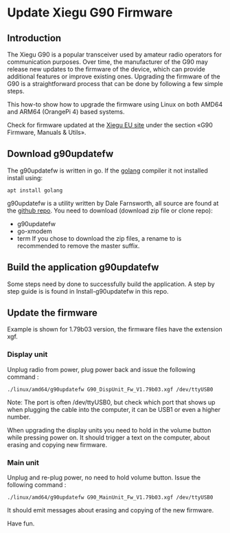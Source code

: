 # Update Xiegu G90 Firmware 

## Introduction
The Xiegu G90 is a popular transceiver used by amateur radio operators for
communication purposes. Over time, the manufacturer of the G90 may
release new updates to the firmware of the device, which can provide
additional features or improve existing ones. Upgrading the firmware
of the G90 is a straightforward process that can be done by following
a few simple steps.

This how-to show how to upgrade the firmware using Linux on both AMD64 
and ARM64 (OrangePi 4) based systems.

Check for firmware updated at the [Xiegu EU site](https://xiegu.eu/downloads/)
under the section «G90 Firmware, Manuals & Utils».

## Download g90updatefw
The g90updatefw is written in go.
If the [golang](https://go.dev/) compiler it not installed install using: 
```
apt install golang
```

g90updatefw is a utility written by Dale Farnsworth, all source are found at the 
[github repo](https://github.com/DaleFarnsworth). You need to download 
(download zip file or clone repo):
* g90updatefw
* go-xmodem
* term
If you chose to download the zip files, a rename to is recommended to remove 
the master suffix.


## Build the application g90updatefw
Some steps need by done to successfully build the application. A step by step
guide is is found in Install-g90updatefw in this repo.


## Update the firmware

Example is shown for 1.79b03 version, the firmware files have the extension xgf.

### Display unit
Unplug radio from power, plug power back and
issue the following command :
```
./linux/amd64/g90updatefw G90_DispUnit_Fw_V1.79b03.xgf /dev/ttyUSB0
```
Note: 
The port is often /dev/ttyUSB0, but check which port that shows up when 
plugging the cable into the computer, it can be USB1 or even a higher number. 

When upgrading the display units you need to hold in the volume button
while pressing power on. It should trigger a text on the computer,
about erasing and copying new firmware.

### Main unit
Unplug and re-plug power, no need to hold volume button. 
Issue the following command :
```
./linux/amd64/g90updatefw G90_MainUnit_Fw_V1.79b03.xgf /dev/ttyUSB0
```
It should emit messages about erasing and copying of the new firmware.

Have fun.

